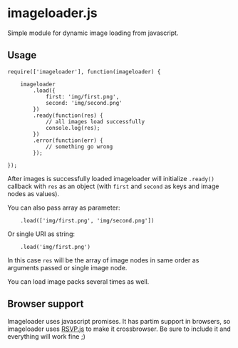 imageloader.js
===========

Simple module for dynamic image loading from javascript.

Usage
----

    require(['imageloader'], function(imageloader) {
    
        imageloader
            .load({
                first: 'img/first.png',
                second: 'img/second.png'
            })
            .ready(function(res) {
        		// all images load successfully
                console.log(res);
    		})
    		.error(function(err) {
    			// something go wrong
    		});
            
    });

After images is successfully loaded imageloader will initialize `.ready()` callback with `res` as an object (with `first` and `second` as keys and image nodes as values).

You can also pass array as parameter:

        .load(['img/first.png', 'img/second.png'])
Or single URI as string:

        .load('img/first.png')
        
In this case `res` will be the array of image nodes in same order as arguments passed or single image node.

You can load image packs several times as well.

Browser support
----

Imageloader uses javascript promises. It has partim support in browsers, so imageloader uses [RSVP.js][1] to make it crossbrowser. Be sure to include it and everything will work fine ;)



[1]: https://github.com/tildeio/rsvp.js